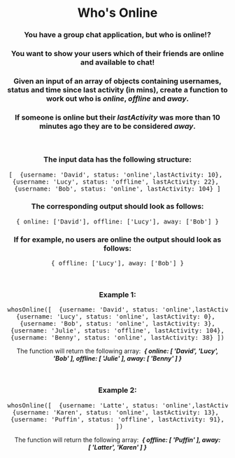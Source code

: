 <div align = "center">

# Who's Online

</div>

<div align = "center">

<h3>You have a group chat application, but who is online!?</h3>

<h3>You want to show your users which of their friends are online and available to chat!</h3>

<h3>Given an input of an array of objects containing usernames, status and time since last activity (in mins), create a function to work out who is <em>online</em>, <em>offline</em> and <em>away</em>.</h3>

<h3>If someone is online but their <em>lastActivity</em> was more than 10 minutes ago they are to be considered <em>away</em>.</h3>

<br>

<h3>The input data has the following structure:</h3>

<pre>
[ &nbsp;{username: 'David', status: 'online',lastActivity: 10}, 
{username: 'Lucy', status: 'offline', lastActivity: 22}, 
{username: 'Bob', status: 'online', lastActivity: 104}&nbsp;]
</pre>

<h3>The corresponding output should look as follows:</h3>

<pre>{&nbsp;online: ['David'], offline: ['Lucy'], away: ['Bob']&nbsp;}</pre>

<h3>If for example, no users are online the output should look as follows:</h3>

<pre>{&nbsp;offline: ['Lucy'], away: ['Bob']&nbsp;}</pre>

<br>

<h3>Example 1:</h3>

<pre>whosOnline([ &nbsp;{username: 'David', status: 'online',lastActivity: 10}, 
{username: 'Lucy', status: 'online', lastActivity: 0}, 
{username: 'Bob', status: 'online', lastActivity: 3},
{username: 'Julie', status: 'offline', lastActivity: 104},
{username: 'Benny', status: 'online', lastActivity: 38}&nbsp;])</pre>

<p>The function will return the following array: &nbsp;<strong><em>{&nbsp;online: [&nbsp;'David', 'Lucy', 'Bob'&nbsp;], offline: [&nbsp;'Julie'&nbsp;], away: [&nbsp;'Benny'&nbsp;]&nbsp;}</em></strong></p>

<br>

<h3>Example 2:</h3>

<pre>whosOnline([ &nbsp;{username: 'Latte', status: 'online',lastActivity: 50}, 
{username: 'Karen', status: 'online', lastActivity: 13}, 
{username: 'Puffin', status: 'offline', lastActivity: 91},
&nbsp;])</pre>

<p>The function will return the following array: &nbsp;<strong><em>{&nbsp;offline: [&nbsp;'Puffin'&nbsp;], away: [&nbsp;'Latter', 'Karen'&nbsp;]&nbsp;}</em></strong></p>

</div>
